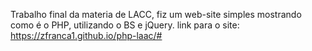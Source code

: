 Trabalho final da materia de LACC, fiz um web-site simples mostrando como é o PHP, utilizando o BS e jQuery. link para o site: https://zfranca1.github.io/php-laac/#
